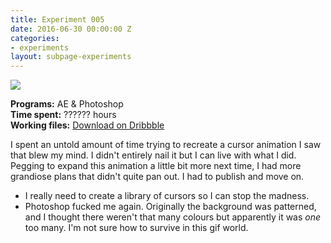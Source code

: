 ```yaml
---
title: Experiment 005
date: 2016-06-30 00:00:00 Z
categories:
- experiments
layout: subpage-experiments
---
```


<img src="http://helentran.com/img/experiments/Experiment005.gif">

__Programs:__ AE & Photoshop  
__Time spent:__ ?????? hours  
__Working files:__ [Download on Dribbble](https://dribbble.com/shots/2810305-Experiment-005)

I spent an untold amount of time trying to recreate a cursor animation I saw that blew my mind. I didn't entirely nail it but I can live with what I did. Pegging to expand this animation a little bit more next time, I had more grandiose plans that didn't quite pan out. I had to publish and move on.

* I really need to create a library of cursors so I can stop the madness.
* Photoshop fucked me again. Originally the background was patterned, and I thought there weren't that many colours but apparently it was *one* too many. I'm not sure how to survive in this gif world.